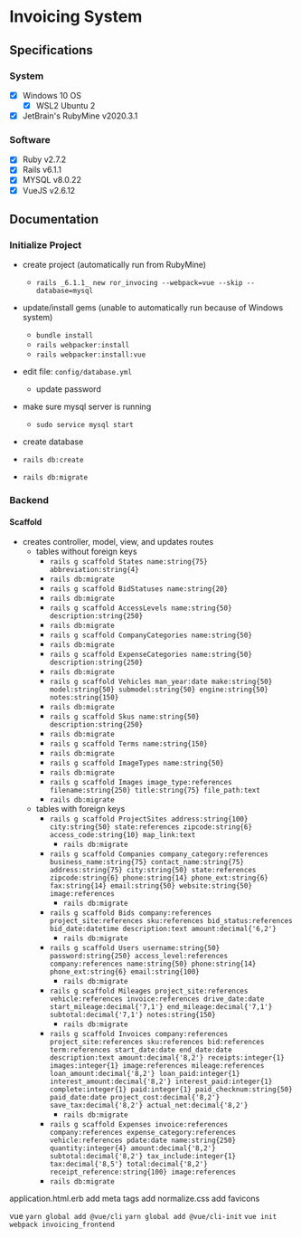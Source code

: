 # Invoicing System

## Specifications

### System

- [x] Windows 10 OS
    - [x] WSL2 Ubuntu 2
- [x] JetBrain's RubyMine v2020.3.1

### Software

- [x] Ruby v2.7.2
- [x] Rails v6.1.1
- [x] MYSQL v8.0.22
- [x] VueJS v2.6.12

## Documentation

### Initialize Project

- create project (automatically run from RubyMine)
    - `rails _6.1.1_ new ror_invocing --webpack=vue --skip --database=mysql`
    
- update/install gems (unable to automatically run because of Windows system)
    - `bundle install`
    - `rails webpacker:install`
    - `rails webpacker:install:vue`
- edit file: `config/database.yml`
    - update password
- make sure mysql server is running
    - `sudo service mysql start`
- create database
- `rails db:create`
- `rails db:migrate`

### Backend

#### Scaffold

- creates controller, model, view, and updates routes
  - tables without foreign keys
    - `rails g scaffold States name:string{75} abbreviation:string{4}`
    - `rails db:migrate`
    - `rails g scaffold BidStatuses name:string{20}`
    - `rails db:migrate`
    - `rails g scaffold AccessLevels name:string{50} description:string{250}`
    - `rails db:migrate`
    - `rails g scaffold CompanyCategories name:string{50}`
    - `rails db:migrate`
    - `rails g scaffold ExpenseCategories name:string{50} description:string{250}`
    - `rails db:migrate`
    - `rails g scaffold Vehicles man_year:date make:string{50} model:string{50} submodel:string{50} engine:string{50} notes:string{150}`
    - `rails db:migrate`
    - `rails g scaffold Skus name:string{50} description:string{250}`
    - `rails db:migrate`
    - `rails g scaffold Terms name:string{150}`
    - `rails db:migrate`
    - `rails g scaffold ImageTypes name:string{50}`
    - `rails db:migrate`
    - `rails g scaffold Images image_type:references filename:string{250} title:string{75} file_path:text`
    - `rails db:migrate`
  - tables with foreign keys
    - `rails g scaffold ProjectSites address:string{100} city:string{50} state:references zipcode:string{6} access_code:string{10} map_link:text`
      - `rails db:migrate`
    - `rails g scaffold Companies company_category:references business_name:string{75} contact_name:string{75} address:string{75} city:string{50} state:references zipcode:string{6} phone:string{14} phone_ext:string{6} fax:string{14} email:string{50} website:string{50} image:references`
      - `rails db:migrate`
    - `rails g scaffold Bids company:references project_site:references sku:references bid_status:references bid_date:datetime description:text amount:decimal{'6,2'}`
      - `rails db:migrate`
    - `rails g scaffold Users username:string{50} password:string{250} access_level:references company:references name:string{50} phone:string{14} phone_ext:string{6} email:string{100}`
      - `rails db:migrate`
    - `rails g scaffold Mileages project_site:references vehicle:references invoice:references drive_date:date start_mileage:decimal{'7,1'} end_mileage:decimal{'7,1'} subtotal:decimal{'7,1'} notes:string{150}`
      - `rails db:migrate`
    - `rails g scaffold Invoices company:references project_site:references sku:references bid:references term:references start_date:date end_date:date description:text amount:decimal{'8,2'} receipts:integer{1} images:integer{1} image:references mileage:references loan_amount:decimal{'8,2'} loan_paid:integer{1} interest_amount:decimal{'8,2'} interest_paid:integer{1} complete:integer{1} paid:integer{1} paid_checknum:string{50} paid_date:date project_cost:decimal{'8,2'} save_tax:decimal{'8,2'} actual_net:decimal{'8,2'}`
      - `rails db:migrate`
    - `rails g scaffold Expenses invoice:references company:references expense_category:references vehicle:references pdate:date name:string{250} quantity:integer{4} amount:decimal{'8,2'} subtotal:decimal{'8,2'} tax_include:integer{1} tax:decimal{'8,5'} total:decimal{'8,2'} receipt_reference:string{100} image:references`
    - `rails db:migrate`

application.html.erb
add meta tags
add normalize.css
add favicons

vue
`yarn global add @vue/cli`
`yarn global add @vue/cli-init`
`vue init webpack invoicing_frontend`
